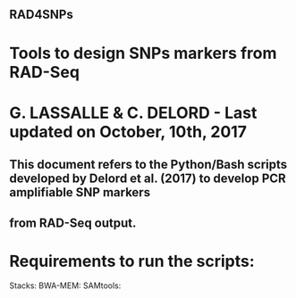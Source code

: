 ## RAD4SNPs

# Tools to design SNPs markers from RAD-Seq
# G. LASSALLE & C. DELORD - Last updated on October, 10th, 2017

## This document refers to the Python/Bash scripts developed by Delord et al. (2017) to develop PCR amplifiable SNP markers 
## from RAD-Seq output.

# Requirements to run the scripts:

Stacks:
BWA-MEM:
SAMtools:
